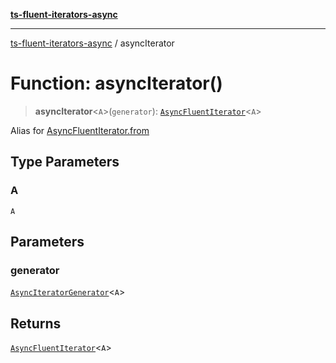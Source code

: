 [**ts-fluent-iterators-async**](../README.md)

---

[ts-fluent-iterators-async](../README.md) / asyncIterator

# Function: asyncIterator()

> **asyncIterator**\<`A`\>(`generator`): [`AsyncFluentIterator`](../classes/AsyncFluentIterator.md)\<`A`\>

Alias for [AsyncFluentIterator.from](../classes/AsyncFluentIterator.md#from)

## Type Parameters

### A

`A`

## Parameters

### generator

[`AsyncIteratorGenerator`](../type-aliases/AsyncIteratorGenerator.md)\<`A`\>

## Returns

[`AsyncFluentIterator`](../classes/AsyncFluentIterator.md)\<`A`\>
